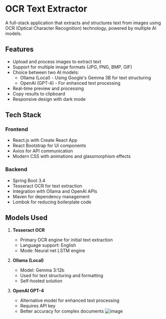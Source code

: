 # OCR Text Extractor

A full-stack application that extracts and structures text from images using OCR (Optical Character Recognition) technology, powered by multiple AI models.

## Features

- Upload and process images to extract text
- Support for multiple image formats (JPG, PNG, BMP, GIF)
- Choice between two AI models:
  - Ollama (Local) - Using Google's Gemma 3B for text structuring
  - OpenAI (GPT-4) - For enhanced text processing
- Real-time preview and processing
- Copy results to clipboard
- Responsive design with dark mode

## Tech Stack

### Frontend

- React.js with Create React App
- React Bootstrap for UI components
- Axios for API communication
- Modern CSS with animations and glassmorphism effects

### Backend

- Spring Boot 3.4
- Tesseract OCR for text extraction
- Integration with Ollama and OpenAI APIs
- Maven for dependency management
- Lombok for reducing boilerplate code

## Models Used

1. **Tesseract OCR**

   - Primary OCR engine for initial text extraction
   - Language support: English
   - Mode: Neural net LSTM engine

2. **Ollama (Local)**

   - Model: Gemma 3:12b
   - Used for text structuring and formatting
   - Self-hosted solution

3. **OpenAI GPT-4**
   - Alternative model for enhanced text processing
   - Requires API key
   - Better accuracy for complex documents
![image](https://github.com/user-attachments/assets/fb1832f0-5103-44fa-96f3-e540510c02f8)

